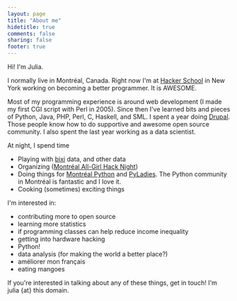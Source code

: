 ```yaml
---
layout: page
title: "About me"
hidetitle: true
comments: false
sharing: false
footer: true
---
```


Hi! I'm Julia.

I normally live in Montréal, Canada. Right now I'm at [Hacker School](http://hackerschool.com)
in New York working on becoming a better programmer. It is AWESOME.

Most of my programming experience is around web development (I made my
first CGI script with Perl in 2005). Since then I've learned bits and pieces of
Python, Java, PHP, Perl, C, Haskell, and SML. I spent a year doing
[Drupal](http://drupal.org). Those people know how to do supportive and awesome
open source community. I also spent the last year working as a data scientist.


At night, I spend time

* Playing with [bixi](http://bixi.com) data, and other data
* Organizing ([Montréal All-Girl Hack Night](http://mtlallgirlhacknight.ca))
* Doing things for [Montréal Python](http://montrealpython.org) and [PyLadies](http://mtl.pyladies.com). 
  The Python community in Montréal is fantastic and I love it.
* Cooking (sometimes) exciting things

I'm interested in:

* contributing more to open source
* learning more statistics
* if programming classes can help reduce income inequality
* getting into hardware hacking
* Python!
* data analysis (for making the world a better place?)
* améliorer mon français
* eating mangoes


If you're interested in talking about any of these things, get in touch! I'm julia {at} this domain.
